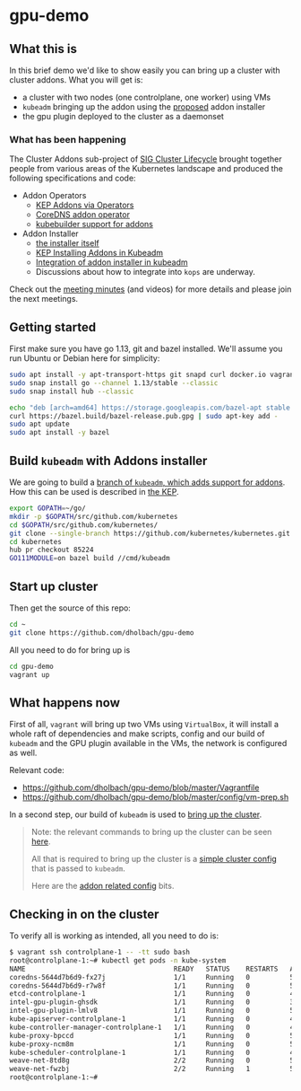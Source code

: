 # gpu-demo

## What this is
In this brief demo we'd like to show easily you can bring up a cluster with
cluster addons. What you will get is:

- a cluster with two nodes (one controlplane, one worker) using VMs
- `kubeadm` bringing up the addon using the [proposed](https://github.com/kubernetes/kubernetes/compare/master...stealthybox:kubeadm-addon-installer) addon installer
- the gpu plugin deployed to the cluster as a daemonset

### What has been happening

The Cluster Addons sub-project of [SIG Cluster
Lifecycle](https://github.com/kubernetes/community/tree/master/sig-cluster-lifecycle)
brought together people from various areas of the Kubernetes landscape and produced
the following specifications and code:

- Addon Operators
  - [KEP Addons via Operators](https://github.com/kubernetes/enhancements/blob/master/keps/sig-cluster-lifecycle/addons/0035-20190128-addons-via-operators.md)
  - [CoreDNS addon operator](https://github.com/kubernetes-sigs/addon-operators/tree/master/coredns)
  - [kubebuilder support for addons](https://github.com/kubernetes-sigs/kubebuilder/pull/943)
- Addon Installer
  - [the installer itself](https://github.com/kubernetes-sigs/addon-operators/pull/25)
  - [KEP Installing Addons in Kubeadm](https://github.com/kubernetes/enhancements/pull/1308)
  - [Integration of addon installer in kubeadm](https://github.com/kubernetes/kubernetes/pull/85224)
  - Discussions about how to integrate into `kops` are underway.

Check out the [meeting minutes](https://docs.google.com/document/d/10_tl_SXcFGb-2109QpcFVrdrfnVEuQ05MBrXtasB0vk/edit) (and videos) for more details and please join the next meetings.

## Getting started

First make sure you have go 1.13, git and bazel installed. We'll assume
you run Ubuntu or Debian here for simplicity:

```sh
sudo apt install -y apt-transport-https git snapd curl docker.io vagrant vagrant-cachier virtualbox
sudo snap install go --channel 1.13/stable --classic
sudo snap install hub --classic

echo "deb [arch=amd64] https://storage.googleapis.com/bazel-apt stable jdk1.8" | sudo tee /etc/apt/sources.list.d/bazel.list
curl https://bazel.build/bazel-release.pub.gpg | sudo apt-key add -
sudo apt update
sudo apt install -y bazel
```

## Build `kubeadm` with Addons installer

We are going to build a [branch of `kubeadm`, which adds support for
addons](https://github.com/kubernetes/kubernetes/pull/85224).
How this can be used is described in [the KEP](https://github.com/stealthybox/enhancements/blob/20191013-install-addons-via-kubeadm/keps/sig-cluster-lifecycle/addons/20191013-install-addons-via-kubeadm.md#user-stories).

```sh
export GOPATH=~/go/
mkdir -p $GOPATH/src/github.com/kubernetes
cd $GOPATH/src/github.com/kubernetes/
git clone --single-branch https://github.com/kubernetes/kubernetes.git --depth 1
cd kubernetes
hub pr checkout 85224
GO111MODULE=on bazel build //cmd/kubeadm
```

## Start up cluster

Then get the source of this repo:

```sh
cd ~
git clone https://github.com/dholbach/gpu-demo
```

All you need to do for bring up is

```sh
cd gpu-demo
vagrant up
```

## What happens now

First of all, `vagrant` will bring up two VMs using `VirtualBox`, it will
install a whole raft of dependencies and make scripts, config and our build
of `kubeadm` and the GPU plugin available in the VMs, the network is
configured as well.

Relevant code:

- <https://github.com/dholbach/gpu-demo/blob/master/Vagrantfile>
- <https://github.com/dholbach/gpu-demo/blob/master/config/vm-prep.sh>

In a second step, our build of `kubeadm` is used to [bring up the
cluster](https://github.com/dholbach/gpu-demo/blob/master/config/kubeadm-init.sh).

> Note: the relevant commands to bring up the cluster can be seen
> [here](https://github.com/dholbach/gpu-demo/blob/master/config/kubeadm-init.sh#L27-L29).
>
> All that is required to bring up the cluster is a [simple cluster
> config](https://github.com/dholbach/gpu-demo/blob/master/cluster/config.yaml.template)
> that is passed to `kubeadm`.
>
> Here are the [addon related
> config](https://github.com/dholbach/gpu-demo/blob/master/cluster/config.yaml.template#L19-L25)
> bits.

## Checking in on the cluster

To verify all is working as intended, all you need to do is:

```sh
$ vagrant ssh controlplane-1 -- -tt sudo bash
root@controlplane-1:~# kubectl get pods -n kube-system
NAME                                     READY   STATUS    RESTARTS   AGE
coredns-5644d7b6d9-fx27j                 1/1     Running   0          5m35s
coredns-5644d7b6d9-r7w8f                 1/1     Running   0          5m35s
etcd-controlplane-1                      1/1     Running   0          4m46s
intel-gpu-plugin-ghsdk                   1/1     Running   0          3m54s
intel-gpu-plugin-lmlv8                   1/1     Running   0          5m4s
kube-apiserver-controlplane-1            1/1     Running   0          4m44s
kube-controller-manager-controlplane-1   1/1     Running   0          4m43s
kube-proxy-bpccd                         1/1     Running   0          5m14s
kube-proxy-ncm8m                         1/1     Running   0          5m36s
kube-scheduler-controlplane-1            1/1     Running   0          4m33s
weave-net-8td8g                          2/2     Running   0          5m36s
weave-net-fwzbj                          2/2     Running   1          5m14s
root@controlplane-1:~#
```
